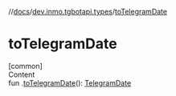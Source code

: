 //[docs](../../index.md)/[dev.inmo.tgbotapi.types](index.md)/[toTelegramDate](to-telegram-date.md)



# toTelegramDate  
[common]  
Content  
fun .[toTelegramDate](to-telegram-date.md)(): [TelegramDate](-telegram-date/index.md)  



